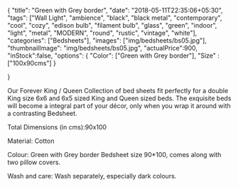 {
    "title": "Green with Grey border",
    "date": "2018-05-11T22:35:06+05:30",
    "tags": ["Wall Light", "ambience", "black", "black metal", "contemporary", "cool", "cozy", "edison bulb", "filament bulb", "glass", "green", "indoor", "light", "metal", "MODERN", "round", "rustic", "vintage", "white"],
    "categories": ["Bedsheets"],
    "images": ["img/bedsheets/bs05.jpg"],
    "thumbnailImage": "img/bedsheets/bs05.jpg",
    "actualPrice":900,
    "inStock":false,
    "options": {
            "Color": ["Green with Grey border"],
            "Size" : ["100x90cms"]
    }
    
}

Our Forever King / Queen Collection of bed sheets fit perfectly for a double King size 6x6 and 6x5 sized King and Queen sized beds. The exquisite beds will become a integral part of your décor, only when you wrap it around with a contrasting Bedsheet.

Total Dimensions (in cms):90x100

Material: Cotton

Colour: Green with Grey border Bedsheet size 90*100, comes along with two pillow covers.

Wash and care: Wash separately, especially dark colours. 
